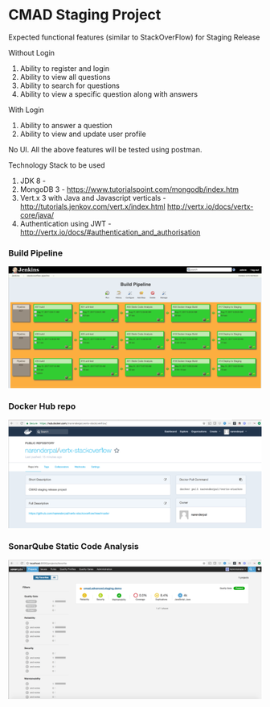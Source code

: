 # CMAD Staging Project

Expected functional features (similar to StackOverFlow) for Staging Release

Without Login
1. Ability to register and login
2. Ability to view all questions
3. Ability to search for questions
4. Ability to view a specific question along with answers


With Login
1. Ability to answer a question
2. Ability to view and update user profile

No UI. All the above features will be tested using postman.

Technology Stack to be used
1. JDK 8 - 
2. MongoDB 3 - https://www.tutorialspoint.com/mongodb/index.htm
3. Vert.x 3 with Java and Javascript verticals - http://tutorials.jenkov.com/vert.x/index.html  http://vertx.io/docs/vertx-core/java/
4. Authentication using JWT -  http://vertx.io/docs/#authentication_and_authorisation

### Build Pipeline
![Tech stack](/docs/screenshots/staging-build-pipeline.png)

### Docker Hub repo
![Arch diag](/docs/screenshots/docker-hub-image.png)

### SonarQube Static Code Analysis
![gc_vm_instances diag](/docs/screenshots/sonar-qube-sca.png)

